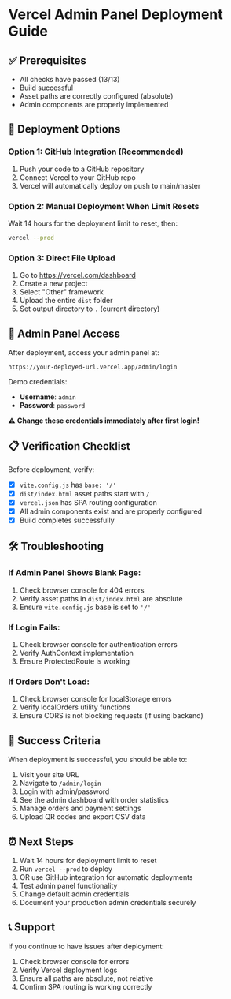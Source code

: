 # Vercel Admin Panel Deployment Guide

## ✅ Prerequisites
- All checks have passed (13/13)
- Build successful
- Asset paths are correctly configured (absolute)
- Admin components are properly implemented

## 🚀 Deployment Options

### Option 1: GitHub Integration (Recommended)
1. Push your code to a GitHub repository
2. Connect Vercel to your GitHub repo
3. Vercel will automatically deploy on push to main/master

### Option 2: Manual Deployment When Limit Resets
Wait 14 hours for the deployment limit to reset, then:
```bash
vercel --prod
```

### Option 3: Direct File Upload
1. Go to https://vercel.com/dashboard
2. Create a new project
3. Select "Other" framework
4. Upload the entire `dist` folder
5. Set output directory to `.` (current directory)

## 🔧 Admin Panel Access

After deployment, access your admin panel at:
```
https://your-deployed-url.vercel.app/admin/login
```

Demo credentials:
- **Username**: `admin`
- **Password**: `password`

⚠️ **Change these credentials immediately after first login!**

## 📋 Verification Checklist

Before deployment, verify:
- [x] `vite.config.js` has `base: '/'`
- [x] `dist/index.html` asset paths start with `/`
- [x] `vercel.json` has SPA routing configuration
- [x] All admin components exist and are properly configured
- [x] Build completes successfully

## 🛠 Troubleshooting

### If Admin Panel Shows Blank Page:
1. Check browser console for 404 errors
2. Verify asset paths in `dist/index.html` are absolute
3. Ensure `vite.config.js` base is set to `'/'`

### If Login Fails:
1. Check browser console for authentication errors
2. Verify AuthContext implementation
3. Ensure ProtectedRoute is working

### If Orders Don't Load:
1. Check browser console for localStorage errors
2. Verify localOrders utility functions
3. Ensure CORS is not blocking requests (if using backend)

## 🎯 Success Criteria

When deployment is successful, you should be able to:
1. Visit your site URL
2. Navigate to `/admin/login`
3. Login with admin/password
4. See the admin dashboard with order statistics
5. Manage orders and payment settings
6. Upload QR codes and export CSV data

## ⏰ Next Steps

1. Wait 14 hours for deployment limit to reset
2. Run `vercel --prod` to deploy
3. OR use GitHub integration for automatic deployments
4. Test admin panel functionality
5. Change default admin credentials
6. Document your production admin credentials securely

## 📞 Support

If you continue to have issues after deployment:
1. Check browser console for errors
2. Verify Vercel deployment logs
3. Ensure all paths are absolute, not relative
4. Confirm SPA routing is working correctly